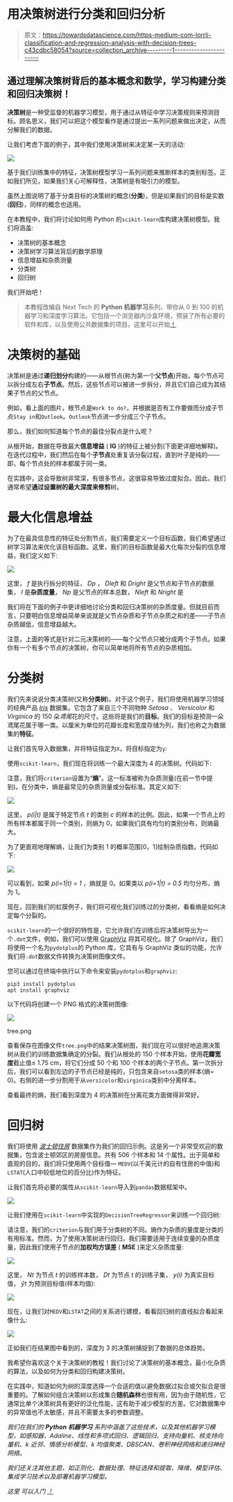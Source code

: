 # 用决策树进行分类和回归分析

> 原文：<https://towardsdatascience.com/https-medium-com-lorrli-classification-and-regression-analysis-with-decision-trees-c43cdbc58054?source=collection_archive---------1----------------------->

## 通过理解决策树背后的基本概念和数学，学习构建分类和回归决策树！

**决策树**是一种受监督的机器学习模型，用于通过从特征中学习决策规则来预测目标。顾名思义，我们可以把这个模型看作是通过提出一系列问题来做出决定，从而分解我们的数据。

让我们考虑下面的例子，其中我们使用决策树来决定某一天的活动:

![](img/9e685e71632ed6a80df330164f9b6883.png)

基于我们训练集中的特征，决策树模型学习一系列问题来推断样本的类别标签。正如我们所见，如果我们关心可解释性，决策树是有吸引力的模型。

虽然上图说明了基于分类目标的决策树的概念(**分类**)，但是如果我们的目标是实数(**回归**)，同样的概念也适用。

在本教程中，我们将讨论如何用 Python 的`scikit-learn`库构建决策树模型。我们将涵盖:

*   决策树的基本概念
*   决策树学习算法背后的数学原理
*   信息增益和杂质测量
*   分类树
*   回归树

我们开始吧！

> 本教程改编自 Next Tech 的 **Python 机器学习**系列，带你从 0 到 100 的机器学习和深度学习算法。它包括一个浏览器内沙盒环境，预装了所有必要的软件和库，以及使用公共数据集的项目。这里可以开始[！](https://c.next.tech/2E7k6Dy)

# 决策树的基础

决策树是通过**递归划分**构建的——从根节点(称为第一个**父节点**)开始，每个节点可以拆分成左右**子节点**。然后，这些节点可以被进一步拆分，并且它们自己成为其结果子节点的父节点。

例如，看上面的图片，根节点是`Work to do?`，并根据是否有工作要做而分成子节点`Stay in`和`Outlook`。`Outlook`节点进一步分成三个子节点。

那么，我们如何知道每个节点的最佳分裂点是什么呢？

从根开始，数据在导致最大**信息增益** ( **IG** )的特征上被分割(下面更详细地解释)。在迭代过程中，我们然后在每个**子节点**处重复该分裂过程，直到叶子是纯的——即，每个节点处的样本都属于同一类。

在实践中，这会导致树非常深，有很多节点，这很容易导致过度拟合。因此，我们通常希望**通过设置树的最大深度来修剪**树。

# 最大化信息增益

为了在最具信息性的特征处分割节点，我们需要定义一个目标函数，我们希望通过树学习算法来优化该目标函数。这里，我们的目标函数是最大化每次分裂的信息增益，我们定义如下:

![](img/1cb6543fcba5bf02e6fdfc6489ba1e4f.png)

这里， *f* 是执行拆分的特征， *Dp* ， *Dleft* 和 *Dright* 是父节点和子节点的数据集， *I* 是**杂质度量**， *Np* 是父节点的样本总数， *Nleft* 和 *Nright* 是

我们将在下面的例子中更详细地讨论分类和回归决策树的杂质度量。但就目前而言，只要明白信息增益简单来说就是父节点杂质和子节点杂质之和的差——子节点杂质越低，信息增益越大。

注意，上面的等式是针对二元决策树的——每个父节点只被分成两个子节点。如果你有一个有多个节点的决策树，你可以简单地将所有节点的杂质相加。

# 分类树

我们先来说说分类决策树(又称**分类树**)。对于这个例子，我们将使用机器学习领域的经典产品 [*Iris*](https://archive.ics.uci.edu/ml/datasets/iris) 数据集。它包含了来自三个不同物种 *Setosa* 、 *Versicolor* 和 *Virginica* 的 150 朵*鸢尾*花的尺寸。这些将是我们的**目标**。我们的目标是预测一朵鸢尾花属于哪一类。以厘米为单位的花瓣长度和宽度存储为列，我们也称之为数据集的**特征**。

让我们首先导入数据集，并将特征指定为`X`，将目标指定为`y`:

使用`scikit-learn`，我们现在将训练一个最大深度为 4 的决策树。代码如下:

注意，我们将`criterion`设置为“**熵**”。这一标准被称为杂质测量(在前一节中提到)。在分类中，熵是最常见的杂质测量或分裂标准。其定义如下:

![](img/97306efc66fcea72f5f8996ccfa34920.png)

这里， *p(i|t)* 是属于特定节点 *t* 的类别 *c* 的样本的比例。因此，如果一个节点上的所有样本都属于同一个类别，则熵为 0，如果我们具有均匀的类别分布，则熵最大。

为了更直观地理解熵，让我们为类别 1 的概率范围[0，1]绘制杂质指数。代码如下:

![](img/d209b57d187666d07b4cb672b9dc5284.png)

可以看到，如果 *p(i=1|t) = 1* ，熵就是 0。如果类以 *p(i=1|t) = 0.5* 均匀分布，熵为 1。

现在，回到我们的虹膜例子，我们将可视化我们训练过的分类树，看看熵是如何决定每个分裂的。

`scikit-learn`的一个很好的特性是，它允许我们在训练后将决策树导出为一个`.dot`文件，例如，我们可以使用 [GraphViz](http://www.graphviz.org/) 将其可视化。除了 GraphViz，我们将使用一个名为`pydotplus`的 Python 库，它具有与 GraphViz 类似的功能，允许我们将`.dot`数据文件转换为决策树图像文件。

您可以通过在终端中执行以下命令来安装`pydotplus`和`graphviz`:

```
pip3 install pydotplus
apt install graphviz
```

以下代码将创建一个 PNG 格式的决策树图像:

![](img/4c3c73913cbe58c308b373a7d1e2b43a.png)

tree.png

查看保存在图像文件`tree.png`中的结果决策树图，我们现在可以很好地追溯决策树从我们的训练数据集确定的分裂。我们从根处的 150 个样本开始，使用**花瓣宽度**截止值≤ 1.75 cm，将它们分成 50 个和 100 个样本的两个子节点。第一次拆分后，我们可以看到左边的子节点已经是纯的，只包含来自`setosa`类的样本(熵= 0)。右侧的进一步分割用于从`versicolor`和`virginica`类别中分离样本。

查看最终的熵，我们看到深度为 4 的决策树在分离花类方面做得非常好。

# 回归树

我们将使用 [*波士顿住房*](https://www.cs.toronto.edu/~delve/data/boston/bostonDetail.html) 数据集作为我们的回归示例。这是另一个非常受欢迎的数据集，包含波士顿郊区的房屋信息。共有 506 个样本和 14 个属性。出于简单和直观的目的，我们将只使用两个目标值— `MEDV`(以千美元计的自有住房的中值)和`LSTAT`(人口中较低地位的百分比)作为特征。

让我们首先将必要的属性从`scikit-learn`导入到`pandas`数据框架中。

![](img/2d2afe3a16fab2dd23b3fb26354bf4c1.png)

让我们使用在`scikit-learn`中实现的`DecisionTreeRegressor`来训练一个回归树:

请注意，我们的`criterion`与我们用于分类树的不同。熵作为杂质的量度是分类的有用标准。然而，为了使用决策树进行回归，我们需要适用于连续变量的杂质度量，因此我们使用子节点的**加权均方误差** ( **MSE** )来定义杂质度量:

![](img/eff64c7e1477d4839403bee87a93fc98.png)

这里， *Nt* 为节点 *t* 的训练样本数， *Dt* 为节点 *t* 的训练子集， *y(i)* 为真实目标值， *ŷt* 为预测目标值(样本均值):

![](img/51593def1b80dda6baaf037be9718ded.png)

现在，让我们对`MEDV`和`LSTAT`之间的关系进行建模，看看回归树的直线拟合看起来像什么:

![](img/20ef8c0192077d88f4a059f6fa1b0868.png)

正如我们在结果图中看到的，深度为 3 的决策树捕捉到了数据的总体趋势。

我希望你喜欢这个关于决策树的教程！我们讨论了决策树的基本概念，最小化杂质的算法，以及如何为分类和回归构建决策树。

在实践中，知道如何为树的深度选择一个合适的值以避免数据过拟合或欠拟合是很重要的。了解如何组合决策树以形成集合**随机森林**也很有用，因为由于随机性，它通常比单个决策树具有更好的泛化性能，这有助于减少模型的方差。它对数据集中的异常值也不太敏感，并且不需要太多的参数调整。

*我们在我们的* ***Python 机器学习*** *系列中涵盖了这些技术，以及其他机器学习模型，如感知器、Adaline、线性和多项式回归、逻辑回归、支持向量机、核支持向量机、k 近邻、情感分析模型、k 均值聚类、DBSCAN、卷积神经网络和递归神经网络。*

*我们还关注其他主题，如正则化、数据处理、特征选择和提取、降维、模型评估、集成学习技术以及部署机器学习模型。*

*这里* *可以入门* [*！*](https://c.next.tech/2E7k6Dy)